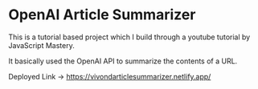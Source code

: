 # OpenAI Article Summarizer

This is a tutorial based project which I build through a youtube tutorial by JavaScript Mastery.

It basically used the OpenAI API to summarize the contents of a URL.

Deployed Link -> https://vivondarticlesummarizer.netlify.app/ 

